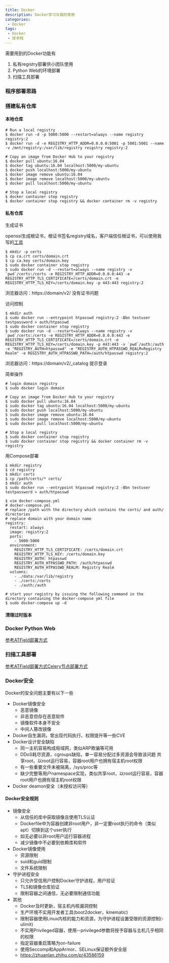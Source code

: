 ```yaml
---
title: Docker
description: Docker学习与我的常用
categories:
 - Docker
tags:
 - Docker
 - 技术栈
---
```


需要用到的Docker功能有
1. 私有registry部署供小团队使用
2. Python Web的环境部署
3. 扫描工具部署

### 程序部署思路

### 搭建私有仓库
#### 本地仓库
```
# Run a local registry
$ docker run -d -p 5000:5000 --restart=always --name registry registry:2
$ docker run -d -e REGISTRY_HTTP_ADDR=0.0.0.0:5001 -p 5001:5001 --name -v /mnt/registry:/var/lib/registry reigstry registry:2

# Copy an image from Docker Hub to your registry
$ docker pull ubuntu:16.04
$ docker tag ubuntu:16.04 localhost:5000/my-ubuntu
$ docker push localhost:5000/my-ubuntu
$ docker image remove ubuntu:16.04
$ docker image remove localhost:5000/my-ubuntu
$ docker pull localhost:5000/my-ubuntu

# Stop a local registry
$ docker container stop registry
$ docker container stop registry && docker container rm -v registry
```

#### 私有仓库
生成证书

openssl生成根证书，根证书签名registry域名，客户端信任根证书，可以使用我写的[工具](https://github.com/milkfr/certs)

```
$ mkdir -p certs
$ cp ca.crt certs/domain.crt
$ cp ca.key certs/domain.key
$ sudo docker container stop registry
$ sudo docker run -d --restart=always --name registry -v `pwd`/certs:/certs -e REGISTRY_HTTP_ADDR=0.0.0.0:443 -e REGISTRY_HTTP_TLS_CERTIFICATE=/certs/domain.crt -e REGISTRY_HTTP_TLS_KEY=/certs/domain.key -p 443:443 registry:2
```

浏览器访问：https://domain/v2/ 没有证书问题

访问控制

```
$ mkdir auth
$ sudo docker run --entrypoint htpasswd registry:2 -Bbn testuser testpassword > auth/htpasswd
$ sudo docker container stop registry
$ sudo docker run -d --restart=always --name registry -v `pwd`/certs:/certs -e REGISTRY_HTTP_ADDR=0.0.0.0:443 -e REGISTRY_HTTP_TLS_CERTIFICATE=/certs/domain.crt -e REGISTRY_HTTP_TLS_KEY=/certs/domain.key -p 443:443 -v `pwd`/auth:/auth -e "REGISTRY_AUTH=htpasswd" -e "REGISTRY_AUTH_HTPASSWD_REALM=Registry Realm" -e REGISTRY_AUTH_HTPASSWD_PATH=/auth/htpasswd registry:2
```

浏览器访问：https://domain/v2/_catalog 提示登录

简单操作
```
# login domain registry
$ sudo docker login domain

# Copy an image from Docker Hub to your registry
$ sudo docker pull ubuntu:16.04
$ sudo docker tag ubuntu:16.04 localhost:5000/my-ubuntu
$ sudo docker push localhost:5000/my-ubuntu
$ sudo docker image remove ubuntu:16.04
$ sudo docker image remove localhost:5000/my-ubuntu
$ sudo docker pull localhost:5000/my-ubuntu

# Stop a local registry
$ sudo docker container stop registry
$ sudo docker container stop registry && docker container rm -v registry
```

用Compose部署
```
$ mkdir registry
$ cd registry
$ mkdir certs
$ cp /path/certs/* certs/
$ mkdir auth
$ sudo docker run --entrypoint htpasswd registry:2 -Bbn testuser testpassword > auth/htpasswd 

$ vim docker-compose.yml
# docker-compose.yml
# replace /path with the directory which contains the certs/ and auth/ directories
# replace domain with your domain name
registry:
  restart: always
  image: registry:2
  ports: 
    - 5000:5000
  environment:
    REGISTRY_HTTP_TLS_CERTIFICATE: /certs/domain.crt
    REGISTRY_HTTP_TLS_KEY: /certs/domain.key
    REGISTRY_AUTH: htpasswd
    REGISTRY_AUTH_HTPASSWD_PATH: /auth/htpasswd
    REGISTRY_AUTH_HTPASSWD_REALM: Registry Realm
  volumns:
    - ./data:/var/lib/registry
    - ./certs:/certs
    - ./auth:/auth

# start your registry by issuing the following command in the directory containing the docker-compose yml file
$ sudo docker-compose up -d
```

#### 清理过时版本

### Docker Python Web
[参考ATField部署方式](https://milkfr.github.io/%E6%89%AB%E6%8F%8F%E5%99%A8/2018/09/11/atfield/)

### 扫描工具部署
[参考ATField部署方式Celery节点部署方式](https://milkfr.github.io/%E6%89%AB%E6%8F%8F%E5%99%A8/2018/09/11/atfield/)


### Docker安全
Docker的安全问题主要有以下一些

* Docker镜像安全
    * 恶意镜像
    * 非恶意但存在恶意软件
    * 镜像软件本身不安全
    * 中间人篡改镜像
* Docker自生漏洞，曾出现代码执行、权限提升等一些CVE
* Docker设计安全缺陷
    * 同一主机容易构成局域网，类似ARP欺骗等可用
    * DDoS耗尽资源，cgroups缺陷，单一容易分配过多资源会导致该问题
    共享root，以root运行容易，容器root用户也拥有宿主机root权限
    * 有一些重要文件未被隔离，/sys/proc等
    * 缺少完整等用户namespace实现，类似共享root，以root运行容易，容器root用户也拥有宿主机root权限
* Docker deamon安全（未授权访问等）

#### Docker安全规则
* 镜像安全
    * 从信任的库中获取镜像且使用TLS认证
    * Dockerfile中为容器创建非root用户，非一定要root执行的命令（类似apt）切换到这个user执行
    * 如无必要以非root用户运行容器进程
    * 减少镜像中不必要到依赖库和软件
* Docker镜像使用
    * 资源限制
    * suid和guid限制
    * 文件系统限制
* 守护进程安全
    * 只允许受信用户控制Docker守护进程，用户验证
    * TLS和镜像仓库验证
    * 限制容器之间通信，无必要限制通信功能
* 其他
    * Docker及时更新，宿主机内核漏洞控制
    * 生产环境不实用开发者工具(boot2docker，kinematic)
    * 限制容器使用Linux内核的能力和资源，为守护进程设置受限的资源控制(-ulimit)
    * 不实用Privileged容器，使用--privileged参数将授予容器与主机几乎相同的权限
    * 指定容器重启策略为on-failure
    * 使用Seccomp和AppArmor、SELinux保证额外安全层
    * https://zhuanlan.zhihu.com/p/43586159